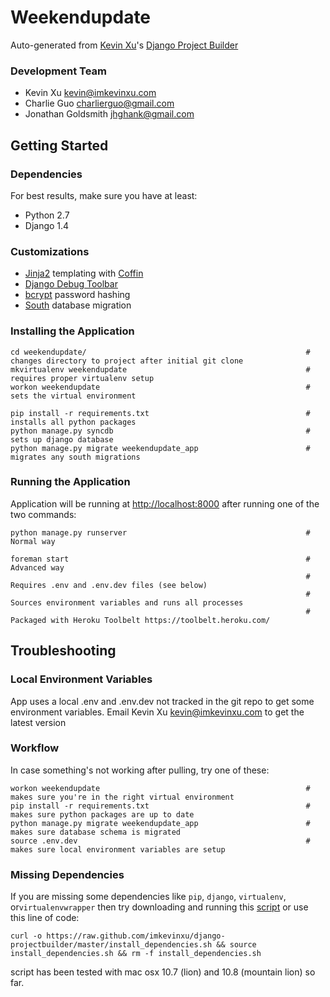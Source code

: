 Weekendupdate
================

Auto-generated from [Kevin Xu](https://github.com/imkevinxu)'s [Django Project Builder](https://github.com/imkevinxu/django-projectbuilder)

### Development Team

* Kevin Xu <kevin@imkevinxu.com>
* Charlie Guo <charlierguo@gmail.com>
* Jonathan Goldsmith <jhghank@gmail.com>

## Getting Started

### Dependencies

For best results, make sure you have at least:

* Python 2.7
* Django 1.4

### Customizations

* [Jinja2](http://jinja.pocoo.org/docs/) templating with [Coffin](https://github.com/coffin/coffin)
* [Django Debug Toolbar](https://github.com/django-debug-toolbar/django-debug-toolbar)
* [bcrypt](https://docs.djangoproject.com/en/dev/topics/auth/#using-bcrypt-with-django) password hashing
* [South](http://south.readthedocs.org/en/0.7.6/index.html) database migration

### Installing the Application

    cd weekendupdate/                                                 # changes directory to project after initial git clone
    mkvirtualenv weekendupdate                                        # requires proper virtualenv setup
    workon weekendupdate                                              # sets the virtual environment

    pip install -r requirements.txt                                   # installs all python packages
    python manage.py syncdb                                           # sets up django database
    python manage.py migrate weekendupdate_app                        # migrates any south migrations

### Running the Application

Application will be running at [http://localhost:8000](http://localhost:8000) after running one of the two commands:

    python manage.py runserver                                        # Normal way

    foreman start                                                     # Advanced way
                                                                      # Requires .env and .env.dev files (see below)
                                                                      # Sources environment variables and runs all processes
                                                                      # Packaged with Heroku Toolbelt https://toolbelt.heroku.com/

## Troubleshooting

### Local Environment Variables

App uses a local .env and .env.dev not tracked in the git repo to get some environment variables. Email Kevin Xu <kevin@imkevinxu.com> to get the latest version

### Workflow

In case something's not working after pulling, try one of these:

    workon weekendupdate                                              # makes sure you're in the right virtual environment
    pip install -r requirements.txt                                   # makes sure python packages are up to date
    python manage.py migrate weekendupdate_app                        # makes sure database schema is migrated
    source .env.dev                                                   # makes sure local environment variables are setup

### Missing Dependencies

If you are missing some dependencies like `pip`, `django`, `virtualenv`, or`virtualenvwrapper`
then try downloading and running this [script](https://github.com/imkevinxu/django-projectbuilder/blob/master/install_dependencies.sh) or use this line of code:

    curl -o https://raw.github.com/imkevinxu/django-projectbuilder/master/install_dependencies.sh && source install_dependencies.sh && rm -f install_dependencies.sh

script has been tested with mac osx 10.7 (lion) and 10.8 (mountain lion) so far.